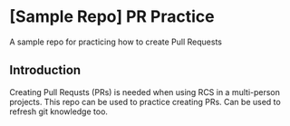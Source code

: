 # [Sample Repo] PR Practice
A sample repo for practicing how to create Pull Requests

## Introduction
Creating Pull Requsts (PRs) is needed when using RCS in a multi-person projects.
This repo can be used to practice creating PRs. Can be used to refresh git
knowledge too.

